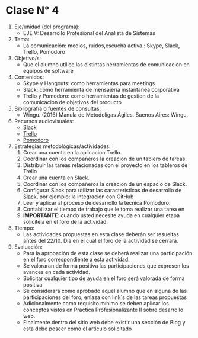 # Clase N° 4

1. Eje/unidad (del programa):
    * EJE V: Desarrollo Profesional del Analista de Sistemas
2. Tema:
    * La comunicación: medios, ruidos,escucha activa.: Skype, Slack, Trello, Pomodoro
3. Objetivo/s:
    * Que el alumno utilice las distintas herramientas de comunicacion en equipos de software
4. Contenidos:
    * Skype y Hangouts: como herramientas para meetings
    * Slack: como herramienta de mensajeria instantanea corporativa
    * Trello y Pomodoro: como herramientas de gestion de la comunicacion de objetivos del producto
5. Bibliografía o fuentes de consultas:
    * Wingu. (2016) Manula de Metodolígas Ágiles. Buenos Aires: Wingu.
6. Recursos audiovisuales:
    * [Slack](https://slack.com/signin)
    * [Trello](https://trello.com/signup)
    * [Pomodoro](https://francescocirillo.com/pages/pomodoro-technique)
7. Estrategias metodológicas/actividades:
    1. Crear una cuenta en la aplicacion Trello.
    2. Coordinar con los compañeros la creacion de un tablero de tareas.
    3. Distribuir las tareas relacionadas con el proyecto en los tableros de Trello
    4. Crear una cuenta en Slack.
    5. Coordinar con los compañeros la creacion de un espacio de Slack.
    6. Configurar Slack para utilizar las caracteristicas de desarrollo de [Slack](https://slack.com/intl/es/solutions/engineering), por ejemplo: la integracion con GitHub
    7. Leer y aplicar al proceso de desarrollo la tecnica Pomodoro.
    8. Contabilizar el tiempo de trabajo que le toma realizar una tarea en
    9. __IMPORTANTE__: cuando usted necesite ayuda en cualquier etapa solicítela en el foro de la actividad.
8. Tiempo:
    * Las actividades propuestas en esta clase deberán ser resueltas antes del 22/10. Día en el cual el foro de la actividad se cerrará.
9. Evaluación:
    * Para la aprobación de esta clase se deberá realizar una participación en el foro correspondiente a esta actividad.
    * Se valoraran de forma positiva las participaciones que expresen los avances en cada actividad.
    * Solicitar cualquier tipo de ayuda en el foro será valorada de forma positiva
    * Se considerará como aprobado aquel alumno que en alguna de las participaciones del foro, enlaza con link´s de las tareas propuestas
    * Adicionalmente como requisito mínimo se deben aplicar los conceptos vistos en Practica Profesionalizante II sobre desarrollo web.
    * Finalmente dentro del sitio web debe existir una sección de Blog y esta debe poseer como el articulo solicitado